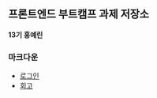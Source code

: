 ## 프론트엔드 부트캠프 과제 저장소

**13기 홍예린**

### 마크다운

- [로그인]([src/avatars/avatars.html](https://github.com/hhongye/home-work/commit/940fb186b9352d0bf7a485cded640c68187294e9))
- [회고](src/login/login.md)
